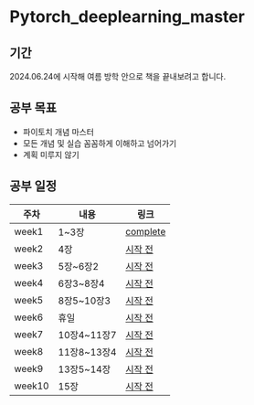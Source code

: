 # Pytorch_deeplearning_master

## 기간
2024.06.24에 시작해 여름 방학 안으로 책을 끝내보려고 합니다.

## 공부 목표
- 파이토치 개념 마스터
- 모든 개념 및 실습 꼼꼼하게 이해하고 넘어가기
- 계획 미루지 않기


## 공부 일정

| 주차      | 내용        | 링크               |
|-----------|-------------|--------------------|
| week1     | 1~3장       | [complete](https://velog.io/@wltjs1027/파이토치딥러닝마스터3장-텐서-구조체) |
| week2     | 4장         | [시작 전]() |
| week3     | 5장~6장2    | [시작 전]() |
| week4     | 6장3~8장4   | [시작 전]() |
| week5     | 8장5~10장3  | [시작 전]() |
| week6     | 휴일        | [시작 전]() |
| week7     | 10장4~11장7 | [시작 전]() |
| week8     | 11장8~13장4 | [시작 전]() |
| week9     | 13장5~14장  | [시작 전]() |
| week10    | 15장        | [시작 전]() |

